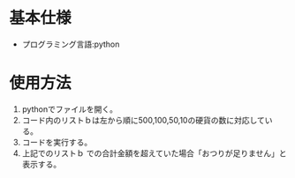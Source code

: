 # 基本仕様
- プログラミング言語:python

# 使用方法
1. pythonでファイルを開く。
1. コード内のリストｂは左から順に500,100,50,10の硬貨の数に対応している。
1. コードを実行する。
1. 上記でのリストｂ での合計金額を超えていた場合「おつりが足りません」と表示する。
